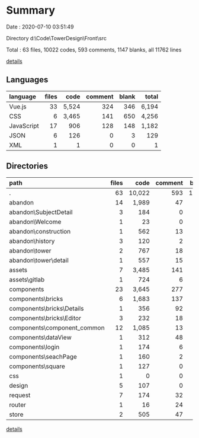 # Summary

Date : 2020-07-10 03:51:49

Directory d:\Code\TowerDesign\Front\src

Total : 63 files,  10022 codes, 593 comments, 1147 blanks, all 11762 lines

[details](details.md)

## Languages
| language | files | code | comment | blank | total |
| :--- | ---: | ---: | ---: | ---: | ---: |
| Vue.js | 33 | 5,524 | 324 | 346 | 6,194 |
| CSS | 6 | 3,465 | 141 | 650 | 4,256 |
| JavaScript | 17 | 906 | 128 | 148 | 1,182 |
| JSON | 6 | 126 | 0 | 3 | 129 |
| XML | 1 | 1 | 0 | 0 | 1 |

## Directories
| path | files | code | comment | blank | total |
| :--- | ---: | ---: | ---: | ---: | ---: |
| . | 63 | 10,022 | 593 | 1,147 | 11,762 |
| abandon | 14 | 1,989 | 47 | 136 | 2,172 |
| abandon\SubjectDetail | 3 | 184 | 0 | 15 | 199 |
| abandon\Welcome | 1 | 23 | 0 | 5 | 28 |
| abandon\construction | 1 | 562 | 13 | 27 | 602 |
| abandon\history | 3 | 120 | 2 | 20 | 142 |
| abandon\tower | 2 | 767 | 18 | 26 | 811 |
| abandon\tower\detail | 1 | 557 | 15 | 17 | 589 |
| assets | 7 | 3,485 | 141 | 650 | 4,276 |
| assets\gitlab | 1 | 724 | 6 | 174 | 904 |
| components | 23 | 3,645 | 277 | 235 | 4,157 |
| components\bricks | 6 | 1,683 | 137 | 88 | 1,908 |
| components\bricks\Details | 1 | 356 | 92 | 28 | 476 |
| components\bricks\Editor | 3 | 232 | 18 | 16 | 266 |
| components\component_common | 12 | 1,085 | 13 | 65 | 1,163 |
| components\dataView | 1 | 312 | 48 | 25 | 385 |
| components\login | 1 | 174 | 6 | 25 | 205 |
| components\seachPage | 1 | 160 | 2 | 13 | 175 |
| components\square | 1 | 127 | 0 | 7 | 134 |
| css | 1 | 0 | 0 | 1 | 1 |
| design | 5 | 107 | 0 | 2 | 109 |
| request | 7 | 174 | 32 | 50 | 256 |
| router | 1 | 16 | 24 | 4 | 44 |
| store | 2 | 505 | 47 | 47 | 599 |

[details](details.md)